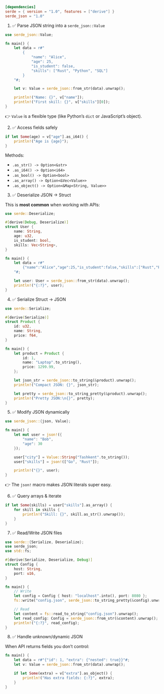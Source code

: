 ```toml
[dependencies]
serde = { version = "1.0", features = ["derive"] }
serde_json = "1.0"
```






1. ✅ Parse JSON string into a `serde_json::Value`

```rust
use serde_json::Value;

fn main() {
    let data = r#"
        {
            "name": "Alice",
            "age": 25,
            "is_student": false,
            "skills": ["Rust", "Python", "SQL"]
        }
    "#;

    let v: Value = serde_json::from_str(data).unwrap();

    println!("Name: {}", v["name"]);
    println!("First skill: {}", v["skills"][0]);
}
```

👉 `Value` is a flexible type (like Python’s `dict` or JavaScript’s object).





2. ✅ Access fields safely

```rust
if let Some(age) = v["age"].as_i64() {
    println!("Age is {age}");
}
```

Methods:

* `.as_str() -> Option<&str>`
* `.as_i64() -> Option<i64>`
* `.as_bool() -> Option<bool>`
* `.as_array() -> Option<&Vec<Value>>`
* `.as_object() -> Option<&Map<String, Value>>`





3. ✅ Deserialize JSON → Struct

This is **most common** when working with APIs:

```rust
use serde::Deserialize;

#[derive(Debug, Deserialize)]
struct User {
    name: String,
    age: u32,
    is_student: bool,
    skills: Vec<String>,
}

fn main() {
    let data = r#"
        {"name":"Alice","age":25,"is_student":false,"skills":["Rust","Python"]}
    "#;

    let user: User = serde_json::from_str(data).unwrap();
    println!("{:?}", user);
}
```





4. ✅ Serialize Struct → JSON

```rust
use serde::Serialize;

#[derive(Serialize)]
struct Product {
    id: u32,
    name: String,
    price: f64,
}

fn main() {
    let product = Product {
        id: 1,
        name: "Laptop".to_string(),
        price: 1299.99,
    };

    let json_str = serde_json::to_string(&product).unwrap();
    println!("Compact JSON: {}", json_str);

    let pretty = serde_json::to_string_pretty(&product).unwrap();
    println!("Pretty JSON:\n{}", pretty);
}
```





5. ✅ Modify JSON dynamically

```rust
use serde_json::{json, Value};

fn main() {
    let mut user = json!({
        "name": "Bob",
        "age": 30
    });

    user["city"] = Value::String("Tashkent".to_string());
    user["skills"] = json!(["Go", "Rust"]);

    println!("{}", user);
}
```

👉 The `json!` macro makes JSON literals super easy.





6. ✅ Query arrays & iterate

```rust
if let Some(skills) = user["skills"].as_array() {
    for skill in skills {
        println!("Skill: {}", skill.as_str().unwrap());
    }
}
```





7. ✅ Read/Write JSON files

```rust
use serde::{Serialize, Deserialize};
use serde_json;
use std::fs;

#[derive(Serialize, Deserialize, Debug)]
struct Config {
    host: String,
    port: u16,
}

fn main() {
    // Write
    let config = Config { host: "localhost".into(), port: 8080 };
    fs::write("config.json", serde_json::to_string_pretty(&config).unwrap()).unwrap();

    // Read
    let content = fs::read_to_string("config.json").unwrap();
    let read_config: Config = serde_json::from_str(&content).unwrap();
    println!("{:?}", read_config);
}
```





8. ✅ Handle unknown/dynamic JSON

When API returns fields you don’t control:

```rust
fn main() {
    let data = r#"{"id": 1, "extra": {"nested": true}}"#;
    let v: Value = serde_json::from_str(data).unwrap();

    if let Some(extra) = v["extra"].as_object() {
        println!("Has extra fields: {:?}", extra);
    }
}
```